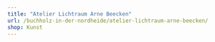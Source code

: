 ```yaml
---
title: "Atelier Lichtraum Arne Beecken"
url: /buchholz-in-der-nordheide/atelier-lichtraum-arne-beecken/
shop: Kunst
---
```

